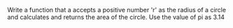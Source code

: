 Write a function that a accepts a positive number 'r' as the radius of a circle and calculates and returns the area of the circle. Use the value of pi as 3.14
